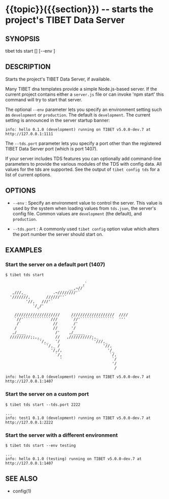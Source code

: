 {{topic}}({{section}}) -- starts the project's TIBET Data Server
=============================================

## SYNOPSIS

tibet tds start [<options>] [--env <name>]

## DESCRIPTION

Starts the project's TIBET Data Server, if available.

Many TIBET dna templates provide a simple Node.js-based server. If
the current project contains either a `server.js` file or can invoke
'npm start' this command will try to start that server.

The optional `--env` parameter lets you specify an environment setting
such as `development` or `production`. The default is `development`.
The current setting is announced in the server startup banner:

    info: hello 0.1.0 (development) running on TIBET v5.0.0-dev.7 at http://127.0.0.1:1111

The `--tds.port` parameter lets you specify a port other than
the registered TIBET Data Server port (which is port 1407).

If your server includes TDS features you can optionally add
command-line parameters to provide the various modules of the TDS
with config data. All values for the tds are supported. See the
output of `tibet config tds` for a list of current options.

## OPTIONS

  * `--env` :
    Specify an environment value to control the server. This value is used by
the system when loading values from `tds.json`, the server's config file. Common
values are `development` (the default), and `production`.

  * `--tds.port` :
    A commonly used `tibet config` option value which alters the port number the
server should start on.

## EXAMPLES

### Start the server on a default port (1407)

    $ tibet tds start

                                      ,`
                                __,~//`
       ,///,_            .~////////'`
      '///////,       //////''`
             '//,   ///'`
                '/_/'
                  `
        ////////////////////     ///////////////////  ////
        `//'````````````///      `//'```````````````  '''
         /`              //       /'
        /                //      '/
       ,/____             /'    ,/_____
      /////////;;,,_      //   ,//////////;,_
                  `'/,_   '/              `'///,_
                     `'/,_ /                   '//,
                        '/,/,                    '/_
                          `/,                     `/,
                            '                      `/
                                                   '/
                                                    /

    info: hello 0.1.0 (development) running on TIBET v5.0.0-dev.7 at http://127.0.0.1:1407

### Start the server on a custom port

    $ tibet tds start --tds.port 2222

    ...
    info: test1 0.1.0 (development) running on TIBET v5.0.0-dev.7 at http://127.0.0.1:2222

### Start the server with a different environment

    $ tibet tds start --env testing

    ...
    info: hello 0.1.0 (testing) running on TIBET v5.0.0-dev.7 at http://127.0.0.1:1407


## SEE ALSO

  * config(1)
